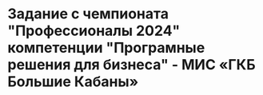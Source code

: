 # Задание с чемпионата "Профессионалы 2024" компетенции "Програмные решения для бизнеса" - МИС «ГКБ Большие Кабаны»
